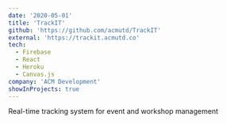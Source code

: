 ```yaml
---
date: '2020-05-01'
title: 'TrackIT'
github: 'https://github.com/acmutd/TrackIT'
external: 'https://trackit.acmutd.co'
tech:
  - Firebase
  - React
  - Heroku
  - Canvas.js
company: 'ACM Development'
showInProjects: true
---
```


Real-time tracking system for event and workshop management
